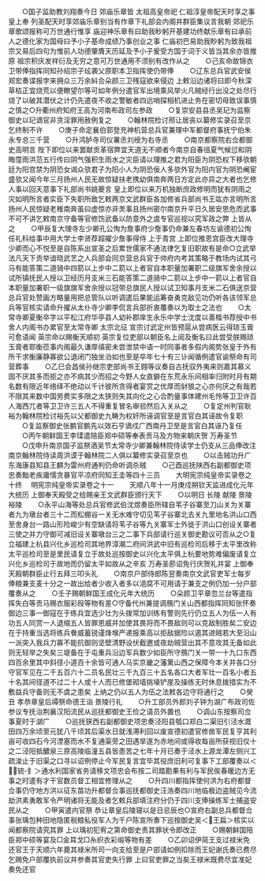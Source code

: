 <!-- { "loadSidebar": true } -->
　　○国子监助教刘翔奏今日  郊庙乐章皆  太祖高皇帝祀  仁祖淳皇帝配天时享之事  皇上奉  列圣配天时享郊庙乐章别当有作章下礼部会内阁并群臣集议言我朝  郊祀乐章歌颂报称可万世通行惟享  庙迎神乐章有曰助我眇躬开基建功终献乐章有曰承前人之德化家为国母曰予小子基命成绩乃事创业之事  仁庙初巴易助我眇躬为致我祖宗又易后四句为惟前人功德肇膺天历延及予小子爰受方国于词于义皆当其余亦皆推原  祖宗积庆发祥衍及无穷之意可万世通用不须别有改作从之
　　○己亥命故锦衣卫带俸指挥同知孙绍宗子玹袭父原职本卫指挥使仍带俸
　　○辽东总兵官武安侯郑宏奏谍报孛来拥众三万余紏合朵颜三卫残寇欲来侵边  上敕沿边诸将曰即今秋深草枯正宜烧荒以便瞭望尔等可如年例分遣官军出境乘风举火凡贼经行出没之处尽行烧了以破其潜伏之计仍先遣夜不收之警敏者四远哨探相机进止务在密切毋致误事慎之慎之○升衢州府知府王高为河南布政司左参政
　　○复崇安县县丞吴玘为监察御史以玘谪官非贪淫罪用赦例复之
　　○翰林院检讨邢让居丧以纂修实录召至京乞终制不许
　　○庚子命定襄伯郭登充神机营总兵官兼理中军都督府事抚宁伯朱永专总三千营
　　○升鸿胪寺司仪署丞刘绶为右寺丞
　　○南京都察院右佥都御史高明言  陛下即位以来罢献贡革宿弊宜天道无不顺者今南京自春徂夏气候愆和阴晦霪雨洪范五行传曰阴气强积生雨水之灾臣请以理推之君为阳臣为阴恐权下移欤朝廷为阳宫禁为阴恐女谒众欤君子为阳小人为阴恐佞人多欤外官为阳内官为阴恐阉宦盛欤又闻今年三月扬州人民无故惊疑扶老携幼俱南奔两日方定此亦异之大者也乞修人事以回天意事下礼部尚书姚夔言  皇上即位以来万机独断庶政修明而犹有阴雨之灾如明所言者实臣下失职所致乞敕两京文武群臣各加修省兵部尚书王竑亦言明所言扬州人民惊疑老稚南奔虽曰虚惊亦非羙事且扬州密尔南京升平日久居安思危而武事不可不讲乞敕南京守备等官修饬武备以防意外之虞专官巡视以究军政之弊  上皆从之
　　○甲辰复大理寺左少卿孔公恂为詹事府少詹事仍命兼左春坊左谕德初公恂任礼科给事中用大学士李贤荐超擢少詹事得侍  上于青宫  上即位推恩宫臣改大理寺少卿而心不悦至是自陈系出宣圣之后累世儒家不通法律乞复旧职故有是命○立武举法凡天下贡举谙晓武艺之人兵部会同京营总兵官于帅府内考其策略于教场内试其弓马有能答策二道骑中四箭以上步中二箭以上者官自本职量加署职二级旗军舍余授以试所镇抚民人授以卫经历月支米三石能答策二道骑中二箭以上步中一箭以上者官自本职量加署职一级旗旗军舍余授以冠带总旗民人授以试卫知事月支米二石俱送京营总兵官处赞画方略量用把总管队以听调遣后果能运筹奋勇克敌见功仍听各该领军总兵等官核实请命升擢从太仆寺少卿李侃言兵部折衷覆奏以为取士之法也
　　○太常寺卿夏衡卒字以平松江府华亭县人幼补郡庠生永乐中学士沈度以善楷书荐授中书舍人内阁书办累官至太常寺卿  太宗北征  宣宗讨武定州皆预扈从尝病医云得琼玉膏可愈语闻  英宗命以赐衡天顺初  英宗复位吏部以朝臣名上阅及衡名曰此尝受朕赐琼玉膏者耶衡莅事内阁最久谦厚缜密未尝泄禁中语一时同事者多假内阁势张皇于外有所干求衡廉静寡欲公退闭门独坐泊如也至是卒年七十有三讣闻循例遣官谕祭命有司营葬事
　　○乙巳会昌侯孙继宗吏部尚书王翱等议奏自古抚驭外夷来则嘉其慕义固不厌其多而拒之亦不病其少而招之今野人女直僻在东荒永乐间相率归附时月有期名数有限近年络绎不绝动以千计彼所贪得者宴赏之优厚而豺狼之心亦何厌之有哉若不限其来数中国劳费实多限之太狭则失其向化之心合酌量事体建州毛怜等卫卫许百人海西兀者等卫卫许三五人不得重复冒名审验然后入关从之
　　○复定州判官耿裕为翰林院检讨裕先以父都御史九畴为权奸所诬调官至是言官白其诬故令复职
　　○复监察御史张鹏官鹏先以效石亨谪戍广西南丹卫至是言官白其诬乃复任
　　○丙午朝鲜国王李瑈遣陪臣郑中硕等奉表贡马及方物来朝庆贺  万寿圣节
　　○戊申升南京国子监祭酒吴节太常寺少卿兼翰林院侍读学士仍支从三品俸改注南京翰林院侍读周洪谟于翰林院二人俱以纂修实录召至京也
　　○以击贼功升广东海康县知县王麒为雷州府通判仍命听调杀贼
　　○己酉巡抚陕西右副都御史项忠奏黜老疾庸懦贪暴官平凉府同知王圭等四十三员
　　大明宪宗纯皇帝实录卷之十终
　明宪宗纯皇帝实录卷之十一
　　天顺八年十一月庚戍朔钦天监进成化元年大统历  上御奉天殿受之给赐亲王文武群臣颁行天下
　　○以明日  长陵  献陵  景陵  裕陵
　　○永平山海等处总兵官修武伯沈煜奏臣所辖自苇子谷寨至刀山关为关寨者九为墩台者三十二而松棚谷一关无水难守切见苇子谷寨北去关九里地名洪山口西至舍身台一路山形险峻少有空缺请将苇子谷等九关寨军士外徙于洪山口创设关寨者三使之并力守御可减旧设关寨墩台三之二事下兵部请行巡关御史勘议可否从之○复立福建上杭县兴化乡巡检司其地界漳潮二府间洪武中旧有巡检司后移于太平里改称太平巡检司至是里民请复立于故处巡按御史以兴化太平俱上杭要地势难偏废请复立兴化乡巡检司于故地而仍留太平如故从之辛亥  万寿圣莭诏免行庆贺礼并宴  上御奉天殿朝群臣止行五拜三叩头礼
　　○南京户部侍郎陈翌奏南京文武官吏军士每岁俸粮兼支麦十分之一故出给者少收入者多以浥腐不可用请于兼支之例仍加一分户部覆奏从之
　　○壬子赐朝鲜国王成化元年大统历
　　○朵颜卫平章忽兰台等遣指挥失白等贡马赐衣服彩叚等物有差○守备代州兼提调鴈门关山西都指挥同知张怀奏御边三事一御寇在于练兵宜选少壮为头拨常加训练有警则先行仍立五人为伍一人有功五人同赏一人退缩五人皆罪恩威并加使其畏将而不畏敌则可以克敌制胜矣二安边在于持重当选将练兵餋威蓄锐谨烽堠严递报乘高以拒敌据险以遏其进贼若大至沿山一派突入我兵力寡不能抗御则坚壁清野设伏截邀或夜劫贼营出其不意攻其无备如此则无轻举之失矣三堤备在于屯重兵沿边军兵数少如臣所守鴈门关一带一十九口东西四百余里其中斜径小道百十余皆可通人马实京畿之藩篱山西之保障今本关并各口分守官军见在二千五百六十二员名民壮三千九百三十五名各口大者军壮一百名小者五十名其间径道不过二十人或十人而已修堡砌墙挑壕铲崖及操练无时休息拨措实为不敷益兵守备则无不虞之患矣  上纳之仍以五人为伍之法敕各边守将通行之
　　○癸丑  孝恭章皇后禫祭命德王诣  景陵行礼
　　○升工部员外郎刘子钟为湖广布政司佐参议专抚治荆襄汉阳流民从巡抚都御史王俭之请员外置也
　　○调山东按察司佥事夏时于湖广
　　○巡抚狭西右副都御史项忠奏泾阳县瓠口郑白二渠旧引泾水溉田四万余顷至元犹八千顷其后渠水日就浅滞利回以废宣德初遣官修凿军民复亨其利亩可收四石今河湮塞而水不复通渠旁之田遇旱遂为赤地间或得收每亩所获视旧仅十之二泾阳抵醲泉三原高陵临潼五县皆患苦之七年十月已奏于泾水上源龙潭左侧兴工疏浚止于旧渠之口寻以诏例停止今军民复言宜毕其役庶旧利可复事下工部覆奏以＜锍-釒＞通水利国家省务请移文项忠会布按二司踏勘果有利与军民俟春暖边方无事之时遣有才干官数员督工相宜修理从之
　　○升四川都指挥使何洪为右府都督佥事仍守地方洪以征东苗功升都督佥事巡抚都御史汪浩奏四川地临极边盗贼见今流劫洪素勇敢军令严明诸将无能及者乞敕兵部填注府分仍于四川支俸操练军士捕盗安民从之
　　○甲寅遣内官祭  恭让章皇后陵寝以是日忌辰也○宣府右副总兵都督佥事张瑀包种田地隐匿税粮私役军人为千户陈宣所奏下巡按御史吴＜王扁＞核实以闻都察院请究其罪  上以瑀初犯宥之第命御史责其罪状令即改正
　　○赐朝鲜国陪臣郑中硕等宴及□金耳戈□糸织衣彩缎等物有差
　　○乙卯诏伊简王支过禄米免还官王于天顺六年薨其禄米所司一向支给至是户部请如例扣除而王妃谢氏奏已费尽乞赐免户部覆执前议并参奏其官吏失行罪  上曰官吏罪之当矣王禄米既费尽宜准妃奏免还官
